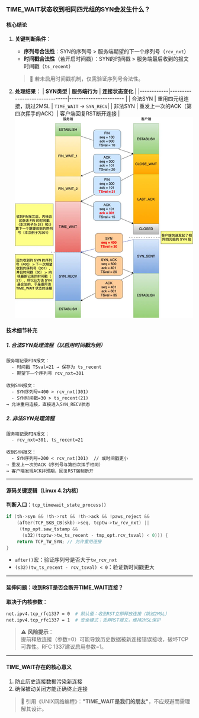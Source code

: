 
### **TIME_WAIT状态收到相同四元组的SYN会发生什么？**
#### **核心结论**
1. **关键判断条件**：
   - **序列号合法性**：SYN的序列号 > 服务端期望的下一个序列号（`rcv_nxt`）
   - **时间戳合法性**（若开启时间戳）：SYN的时间戳 > 服务端最后收到的报文时间戳（`ts_recent`）
   > 📌 若未启用时间戳机制，仅需验证序列号合法性。

2. **处理结果**：
   | **SYN类型** | **服务端行为**                 | **连接状态变化**          |
   |------------|-------------------------------|-----------------------  |
   | 合法SYN     | 重用四元组连接，跳过2MSL         | `TIME_WAIT` → `SYN_RECV`|
   | 非法SYN     | 重发上一次的ACK（第四次挥手的ACK）| 客户端回复RST断开连接      |
![alt text](../Image/重新启用四元组.png)


#### **技术细节补充**
##### 1. **合法SYN处理流程**（以启用时间戳为例）
```plaintext
服务端记录FIN报文：
  - 时间戳 TSval=21 → 保存为 ts_recent
  - 期望下一个序列号 rcv_nxt=301

收到SYN报文：
  - SYN序列号=400 > rcv_nxt(301)
  - SYN时间戳=30 > ts_recent(21)
→ 允许重用连接，直接进入SYN_RECV状态
```

##### 2. **非法SYN处理流程**
```plaintext
服务端记录FIN报文：
  - rcv_nxt=301, ts_recent=21

收到SYN报文：
  - SYN序列号=200 < rcv_nxt(301)  // 或时间戳更小
→ 重发上一次的ACK（序列号与第四次挥手相同）
→ 客户端发现ACK非预期，回复RST强制断开
```

---

#### **源码关键逻辑（Linux 4.2内核）**
**判断入口**：`tcp_timewait_state_process()`  
```c
if (th->syn && !th->rst && !th->ack && !paws_reject &&
    (after(TCP_SKB_CB(skb)->seq, tcptw->tw_rcv_nxt) || 
     (tmp_opt.saw_tstamp && 
      (s32)(tcptw->tw_ts_recent - tmp_opt.rcv_tsval) < 0))) {
    return TCP_TW_SYN; // 允许重用连接
}
```
- `after()`宏：验证序列号是否大于`tw_rcv_nxt`
- `(s32)(tw_ts_recent - rcv_tsval) < 0`：验证新时间戳更大

---

#### **延伸问题：收到RST是否会断开TIME_WAIT连接？**
**取决于内核参数**：  
```bash
net.ipv4.tcp_rfc1337 = 0  # 默认值：收到RST立即释放连接（跳过2MSL）
net.ipv4.tcp_rfc1337 = 1  # 安全模式：丢弃RST报文，维持2MSL保护
```
> ⚠️ **风险提示**：  
> 提前释放连接（参数=0）可能导致历史数据被新连接错误接收，破坏TCP可靠性。RFC 1337建议启用参数=1。

---

#### **TIME_WAIT存在的核心意义**
1. 防止历史连接数据污染新连接
2. 确保被动关闭方能正确终止连接  
> 📖 引用《UNIX网络编程》：**"TIME_WAIT是我们的朋友"**，不应规避而需理解其设计。
